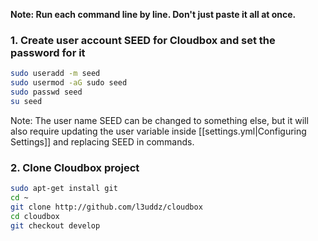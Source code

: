 **Note: Run each command line by line. Don't just paste it all at once.**

###  1. Create user account SEED for Cloudbox and set the password for it ### 
```bash
sudo useradd -m seed
sudo usermod -aG sudo seed
sudo passwd seed
su seed
```

Note: The user name SEED can be changed to something else, but it will also require updating the user variable inside [[settings.yml|Configuring Settings]] and replacing SEED in commands.


### 2. Clone Cloudbox project ### 

```bash
sudo apt-get install git
cd ~
git clone http://github.com/l3uddz/cloudbox
cd cloudbox
git checkout develop
```